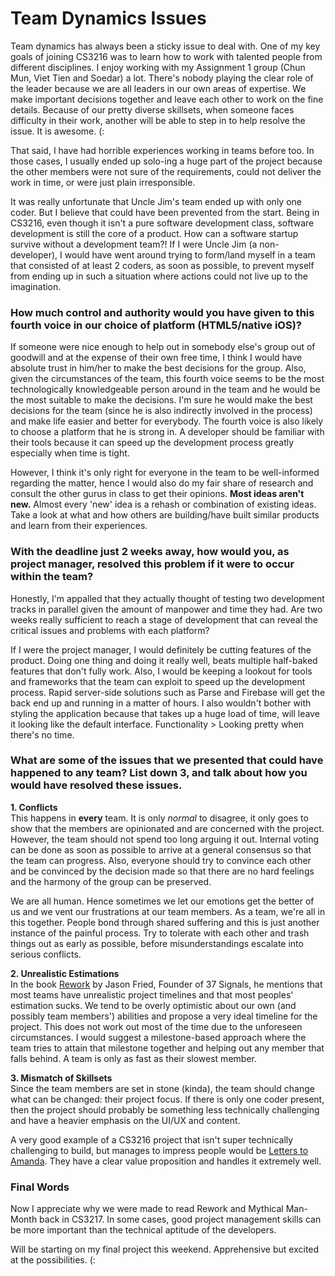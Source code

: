 Team Dynamics Issues
==

Team dynamics has always been a sticky issue to deal with. One of my key goals of joining CS3216 was to learn how to work with talented people from different disciplines. I enjoy working with my Assignment 1 group (Chun Mun, Viet Tien and Soedar) a lot. There's nobody playing the clear role of the leader because we are all leaders in our own areas of expertise. We make important decisions together and leave each other to work on the fine details. Because of our pretty diverse skillsets, when someone faces difficulty in their work, another will be able to step in to help resolve the issue. It is awesome. (:

That said, I have had horrible experiences working in teams before too. In those cases, I usually ended up solo-ing a huge part of the project because the other members were not sure of the requirements, could not deliver the work in time, or were just plain irresponsible.

It was really unfortunate that Uncle Jim's team ended up with only one coder. But I believe that could have been prevented from the start. Being in CS3216, even though it isn't a pure software development class, software development is still the core of a product. How can a software startup survive without a development team?! If I were Uncle Jim (a non-developer), I would have went around trying to form/land myself in a team that consisted of at least 2 coders, as soon as possible, to prevent myself from ending up in such a situation where actions could not live up to the imagination.


### How much control and authority would you have given to this fourth voice in our choice of platform (HTML5/native iOS)? ###

If someone were nice enough to help out in somebody else's group out of goodwill and at the expense of their own free time, I think I would have absolute trust in him/her to make the best decisions for the group. Also, given the circumstances of the team, this fourth voice seems to be the most technologically knowledgeable person around in the team and he would be the most suitable to make the decisions. I'm sure he would make the best decisions for the team (since he is also indirectly involved in the process) and make life easier and better for everybody. The fourth voice is also likely to choose a platform that he is strong in. A developer should be familiar with their tools because it can speed up the development process greatly especially when time is tight.

However, I think it's only right for everyone in the team to be well-informed regarding the matter, hence I would also do my fair share of research and consult the other gurus in class to get their opinions. **Most ideas aren't new.** Almost every 'new' idea is a rehash or combination of existing ideas. Take a look at what and how others are building/have built similar products and learn from their experiences. 


### With the deadline just 2 weeks away, how would you, as project manager, resolved this problem if it were to occur within the team? ###

Honestly, I'm appalled that they actually thought of testing two development tracks in parallel given the amount of manpower and time they had. Are two weeks really sufficient to reach a stage of development that can reveal the critical issues and problems with each platform?

If I were the project manager, I would definitely be cutting features of the product. Doing one thing and doing it really well, beats multiple half-baked features that don't fully work. Also, I would be keeping a lookout for tools and frameworks that the team can exploit to speed up the development process. Rapid server-side solutions such as Parse and Firebase will get the back end up and running in a matter of hours. I also wouldn't bother with styling the application because that takes up a huge load of time, will leave it looking like the default interface. Functionality > Looking pretty when there's no time.


### What are some of the issues that we presented that could have happened to any team? List down 3, and talk about how you would have resolved these issues.

**1. Conflicts**  
This happens in **every** team. It is only *normal* to disagree, it only goes to show that the members are opinionated and are concerned with the project. However, the team should not spend too long arguing it out. Internal voting can be done as soon as possible to arrive at a general consensus so that the team can progress. Also, everyone should try to convince each other and be convinced by the decision made so that there are no hard feelings and the harmony of the group can be preserved.

We are all human. Hence sometimes we let our emotions get the better of us and we vent our frustrations at our team members. As a team, we're all in this together. People bond through shared suffering and this is just another instance of the painful process. Try to tolerate with each other and trash things out as early as possible, before misunderstandings escalate into serious conflicts.

**2. Unrealistic Estimations**  
In the book [Rework](http://37signals.com/rework) by Jason Fried, Founder of 37 Signals, he mentions that most teams have unrealistic project timelines and that most peoples' estimation sucks. We tend to be overly optimistic about our own (and possibly team members') abilities and propose a very ideal timeline for the project. This does not work out most of the time due to the unforeseen circumstances. I would suggest a milestone-based approach where the team tries to attain that milestone together and helping out any member that falls behind. A team is only as fast as their slowest member.

**3. Mismatch of Skillsets**  
Since the team members are set in stone (kinda), the team should change what can be changed: their project focus. If there is only one coder present, then the project should probably be something less technically challenging and have a heavier emphasis on the UI/UX and content.

A very good example of a CS3216 project that isn't super technically challenging to build, but manages to impress people would be [Letters to Amanda](http://www.letterstoamanda.com). They have a clear value proposition and handles it extremely well. 


### Final Words ###

Now I appreciate why we were made to read Rework and Mythical Man-Month back in CS3217. In some cases, good project management skills can be more important than the technical aptitude of the developers.

Will be starting on my final project this weekend. Apprehensive but excited at the possibilities. (: